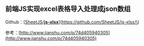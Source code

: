 ## 前端JS实现excel表格导入处理成json数组

Github：\[[SheetJS](https://github.com/SheetJS)/[**js-xlsx**](https://github.com/SheetJS/js-xlsx)\]\(https://github.com/SheetJS/js-xlsx/\)

参考：[http://www.jianshu.com/p/74d405940305](http://www.jianshu.com/p/74d405940305)





